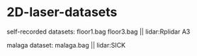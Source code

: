# 2D-laser-datasets



self-recorded datasets:
floor1.bag  floor3.bag || lidar:Rplidar A3

malaga dataset:
malaga.bag  || lidar:SICK 
